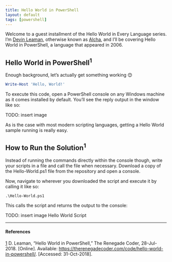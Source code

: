 ```yaml
---
title: Hello World in PowerShell
layout: default
tags: [powershell]
---
```


Welcome to a guest installment of the Hello World in Every Language series.
I’m [Devin Leaman][1], otherwise known as [Alcha][2], and I’ll be covering Hello World
in PowerShell, a language that appeared in 2006.

## Hello World in PowerShell<sup>1</sup>

Enough background, let’s actually get something working 😊

```powershell
Write-Host 'Hello, World!'
```

To execute this code, open a PowerShell console on any Windows machine as it
comes installed by default. You’ll see the reply output in the window like so:

TODO: insert image <Hello World Console>

As is the case with most modern scripting languages, getting a Hello World
sample running is really easy.

## How to Run the Solution<sup>1</sup>

Instead of running the commands directly within the console though, write your
scripts in a file and call the file when necessary. Download a copy of the
Hello-World.ps1 file from the repository and open a console.

Now, navigate to wherever you downloaded the script and execute it by calling
it like so:

```console
.\Hello-World.ps1
```

This calls the script and returns the output to the console:

TODO: insert image Hello World Script

---

#### References

[1] D. Leaman, “Hello World in PowerShell,” The Renegade Coder, 28-Jul-2018.
  [Online]. Available: https://therenegadecoder.com/code/hello-world-in-powershell/.
  [Accessed: 31-Oct-2018].

[1]: https://github.com/alcha
[2]: https://dev.to/alcha
